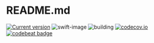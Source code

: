 # README.md
[![Current version](https://img.shields.io/github/tag/AnTonhoLAB/GGDevelopmentKit.svg?label=current&color=blue)](https://github.com/AnTonhoLAB/GGDevelopmentKit/releases)
![swift-image](https://img.shields.io/badge/swift-5.0-orange.svg)
![building](https://github.com/AnTonhoLAB/GGDevelopmentKit/actions/workflows/Tests.yml/badge.svg)
[![codecov.io](https://codecov.io/github/AnTonhoLAB/GGDevelopmentKit/coverage.svg?branch=master)](https://codecov.io/github/AnTonhoLAB/GGDevelopmentKit?branch=master)
[![codebeat badge](https://codebeat.co/badges/3f1e570e-6325-4ce9-93f0-3733f7934f0b)](https://codebeat.co/projects/github-com-antonholab-ggdevelopmentkit-master)
